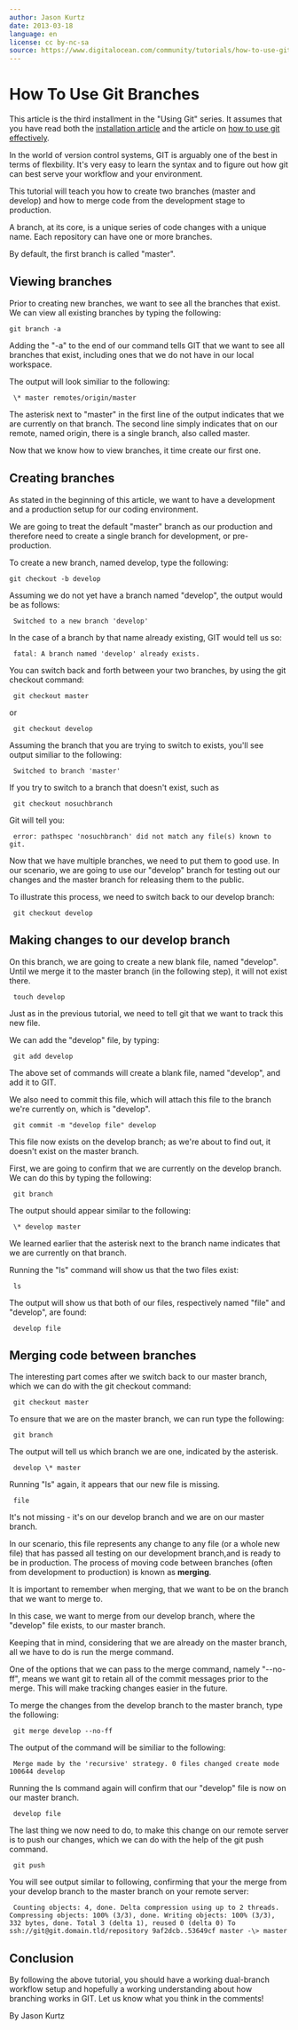 ```yaml
---
author: Jason Kurtz
date: 2013-03-18
language: en
license: cc by-nc-sa
source: https://www.digitalocean.com/community/tutorials/how-to-use-git-branches
---
```


# How To Use Git Branches

This article is the third installment in the "Using Git" series. It assumes that you have read both the [installation article](https://www.digitalocean.com/community/articles/how-to-install-git-on-ubuntu-12-04) and the article on [how to use git effectively](https://www.digitalocean.com/community/articles/how-to-use-git-effectively).

In the world of version control systems, GIT is arguably one of the best in terms of flexbility. It's very easy to learn the syntax and to figure out how git can best serve your workflow and your environment.

This tutorial will teach you how to create two branches (master and develop) and how to merge code from the development stage to production.

A branch, at its core, is a unique series of code changes with a unique name. Each repository can have one or more branches.

By default, the first branch is called "master".

## Viewing branches

Prior to creating new branches, we want to see all the branches that exist. We can view all existing branches by typing the following:

    git branch -a

Adding the "-a" to the end of our command tells GIT that we want to see all branches that exist, including ones that we do not have in our local workspace.

The output will look similiar to the following:

     \* master remotes/origin/master 

The asterisk next to "master" in the first line of the output indicates that we are currently on that branch. The second line simply indicates that on our remote, named origin, there is a single branch, also called master.

Now that we know how to view branches, it time create our first one.

## Creating branches

As stated in the beginning of this article, we want to have a development and a production setup for our coding environment.

We are going to treat the default "master" branch as our production and therefore need to create a single branch for development, or pre-production.

To create a new branch, named develop, type the following:

    git checkout -b develop

Assuming we do not yet have a branch named "develop", the output would be as follows:

     Switched to a new branch 'develop' 

In the case of a branch by that name already existing, GIT would tell us so:

     fatal: A branch named 'develop' already exists. 

You can switch back and forth between your two branches, by using the git checkout command:

     git checkout master 

or

     git checkout develop 

Assuming the branch that you are trying to switch to exists, you'll see output similiar to the following:

     Switched to branch 'master' 

If you try to switch to a branch that doesn't exist, such as

     git checkout nosuchbranch 

Git will tell you:

     error: pathspec 'nosuchbranch' did not match any file(s) known to git. 

Now that we have multiple branches, we need to put them to good use. In our scenario, we are going to use our "develop" branch for testing out our changes and the master branch for releasing them to the public.

To illustrate this process, we need to switch back to our develop branch:

     git checkout develop 

## Making changes to our develop branch

On this branch, we are going to create a new blank file, named "develop". Until we merge it to the master branch (in the following step), it will not exist there.

     touch develop 

Just as in the previous tutorial, we need to tell git that we want to track this new file.

We can add the "develop" file, by typing:

     git add develop 

The above set of commands will create a blank file, named "develop", and add it to GIT.

We also need to commit this file, which will attach this file to the branch we're currently on, which is "develop".

     git commit -m "develop file" develop 

This file now exists on the develop branch; as we're about to find out, it doesn't exist on the master branch.

First, we are going to confirm that we are currently on the develop branch. We can do this by typing the following:

     git branch 

The output should appear similar to the following:

     \* develop master 

We learned earlier that the asterisk next to the branch name indicates that we are currently on that branch.

Running the "ls" command will show us that the two files exist:

     ls 

The output will show us that both of our files, respectively named "file" and "develop", are found:

     develop file 

## Merging code between branches

The interesting part comes after we switch back to our master branch, which we can do with the git checkout command:

     git checkout master 

To ensure that we are on the master branch, we can run type the following:

     git branch 

The output will tell us which branch we are one, indicated by the asterisk.

     develop \* master 

Running "ls" again, it appears that our new file is missing.

     file 

It's not missing - it's on our develop branch and we are on our master branch.

In our scenario, this file represents any change to any file (or a whole new file) that has passed all testing on our development branch,and is ready to be in production. The process of moving code between branches (often from development to production) is known as **merging**.

It is important to remember when merging, that we want to be on the branch that we want to merge to.

In this case, we want to merge from our develop branch, where the "develop" file exists, to our master branch.

Keeping that in mind, considering that we are already on the master branch, all we have to do is run the merge command.

One of the options that we can pass to the merge command, namely "--no-ff", means we want git to retain all of the commit messages prior to the merge. This will make tracking changes easier in the future.

To merge the changes from the develop branch to the master branch, type the following:

     git merge develop --no-ff 

The output of the command will be similiar to the following:

     Merge made by the 'recursive' strategy. 0 files changed create mode 100644 develop 

Running the ls command again will confirm that our "develop" file is now on our master branch.

     develop file 

The last thing we now need to do, to make this change on our remote server is to push our changes, which we can do with the help of the git push command.

     git push 

You will see output similar to following, confirming that your the merge from your develop branch to the master branch on your remote server:

     Counting objects: 4, done. Delta compression using up to 2 threads. Compressing objects: 100% (3/3), done. Writing objects: 100% (3/3), 332 bytes, done. Total 3 (delta 1), reused 0 (delta 0) To ssh://git@git.domain.tld/repository 9af2dcb..53649cf master -\> master 

## Conclusion

By following the above tutorial, you should have a working dual-branch workflow setup and hopefully a working understanding about how branching works in GIT. Let us know what you think in the comments!

By Jason Kurtz
